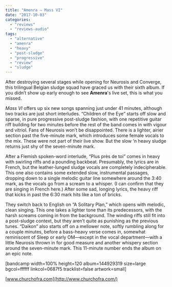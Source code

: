 ```yaml
---
title: "Amenra – Mass VI"
date: "2017-10-03"
categories: 
  - "reviews"
  - "reviews-audio"
tags: 
  - "alternative"
  - "amenra"
  - "heavy"
  - "post-sludge"
  - "progressive"
  - "review"
  - "sludge"
---
```


After destroying several stages while opening for Neurosis and Converge, this trilingual Belgian sludge squad have graced us with their sixth album. If you didn’t show up early enough to see **Amenra**'s live set, this is what you missed.

_Mass VI_ offers up six new songs spanning just under 41 minutes, although two tracks are just short interludes. “Children of the Eye” starts off slow and sparse, in pure progressive post-sludge fashion, with one repetitive guitar riff building for two minutes before the rest of the band comes in with vigour and vitriol. Fans of Neurosis won’t be disappointed. There is a lighter, airier section past the five-minute mark, which introduces some female vocals to the mix. These were not part of their live show. But the slow ‘n heavy sludge returns just shy of the seven-minute mark.

After a Flemish spoken-word interlude, “Plus près de toi” comes in heavy with swirling riffs and a pounding backbeat. Presumably, the lyrics are in French, but the leather-lunged sludge vocals are completely indecipherable. This one also contains some extended slow, instrumental passages, dropping down to a single melodic guitar line somewhere around the 3:40 mark, as the vocals go from a scream to a whisper. (I can confirm that they are singing in French here.) After some sad, longing lyrics, the heavy riff that kicks in past the 6:30 mark hits like a ton of bricks.

They switch back to English on “A Solitary Plan,” which opens with melodic, clean singing. This one takes a lighter tone than its predecessors, with the harsh screams coming in from the background. The winding riffs still fit into a post-sludge context, but they aren’t quite as punishing as the previous tunes. “Daikon” also starts off on a mellower note, softly rumbling along for a couple minutes, before a bass-heavy verse comes in, somewhat reminiscent of Sleep or early OM—except in the vocal department—with a little Neurosis thrown in for good measure and another whispery section around the seven-minute mark. This 11-minute number ends the album on an epic note.

\[bandcamp width=100% height=120 album=144929319 size=large bgcol=ffffff linkcol=0687f5 tracklist=false artwork=small\]

[www.churchofra.com](http://www.churchofra.com/)
